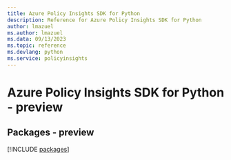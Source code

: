 ```yaml
---
title: Azure Policy Insights SDK for Python
description: Reference for Azure Policy Insights SDK for Python
author: lmazuel
ms.author: lmazuel
ms.data: 09/13/2023
ms.topic: reference
ms.devlang: python
ms.service: policyinsights
---
```

# Azure Policy Insights SDK for Python - preview
## Packages - preview
[!INCLUDE [packages](policy-insights-index.md)]